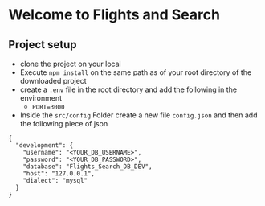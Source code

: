 # Welcome to Flights and Search

## Project setup 
- clone the project on your local
- Execute `npm install` on the same path as of your root directory of the downloaded project
- create a `.env` file in the root directory and add the following in the environment 
    - `PORT=3000`
- Inside the `src/config` Folder create a new file `config.json` and then add the following piece of json


```
{
  "development": {
    "username": "<YOUR_DB_USERNAME>",
    "password": "<YOUR_DB_PASSWORD>",
    "database": "Flights_Search_DB_DEV",
    "host": "127.0.0.1",
    "dialect": "mysql"
  }
}
```

